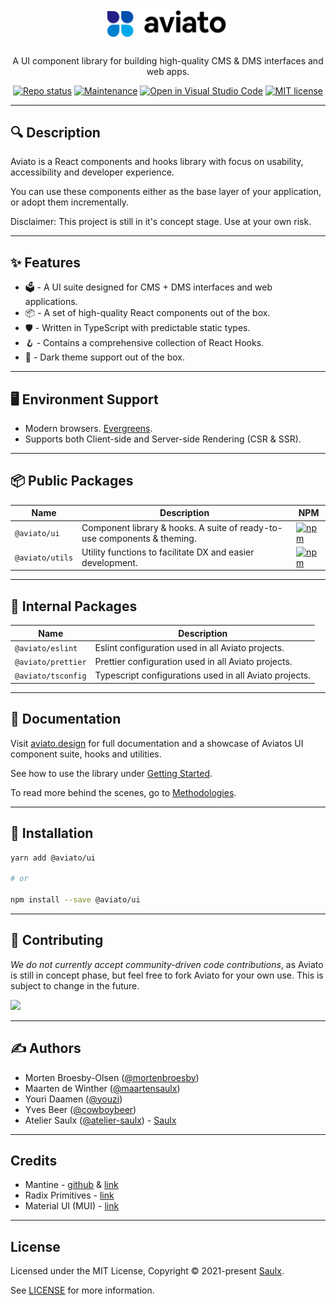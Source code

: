 <div align="center">
  <a href="javascript:void(0);" style="pointer-events: none;">
    <img src="./.docs/assets/logo.svg" style="width: 200px; padding-bottom: 10px;" />
  </a>

  <p align="center">
    A UI component library for building high-quality CMS & DMS interfaces and web apps.
  </p>

[![Repo status](https://www.repostatus.org/badges/latest/concept.svg)](./README)
[![Maintenance](https://img.shields.io/badge/Maintained%3F-yes-green.svg)](https://github.com/atelier-saulx/aviato-ui/graphs/commit-activity)
[![Open in Visual Studio Code](https://open.vscode.dev/badges/open-in-vscode.svg)](https://open.vscode.dev/atelier-saulx/aviato-ui)
[![MIT license](https://img.shields.io/badge/License-MIT-green.svg)](./LICENSE)

</div>

---

## 🔍 Description

Aviato is a React components and hooks library with focus on usability, accessibility and developer experience.

You can use these components either as the base layer of your application, or adopt them incrementally.

Disclaimer: This project is still in it's concept stage. Use at your own risk.

---

## ✨ Features

- 🗳 - A UI suite designed for CMS + DMS interfaces and web applications.
- 📦 - A set of high-quality React components out of the box.
- 🛡 - Written in TypeScript with predictable static types.
- 🪝 - Contains a comprehensive collection of React Hooks.
- 🌙 - Dark theme support out of the box.

---

## 🖥 Environment Support

- Modern browsers. [Evergreens](https://www.techopedia.com/definition/31094/evergreen-browser).
- Supports both Client-side and Server-side Rendering (CSR & SSR).

---

## 📦 Public Packages

| Name            | Description                                                              | NPM                                                                                               |
| --------------- | ------------------------------------------------------------------------ | ------------------------------------------------------------------------------------------------- |
| `@aviato/ui`    | Component library & hooks. A suite of ready-to-use components & theming. | [![npm](https://img.shields.io/npm/v/@aviato/ui)](https://www.npmjs.com/package/@aviato/ui)       |
| `@aviato/utils` | Utility functions to facilitate DX and easier development.               | [![npm](https://img.shields.io/npm/v/@aviato/utils)](https://www.npmjs.com/package/@aviato/utils) |

---

## 🧩 Internal Packages

| Name               | Description                                            |
| ------------------ | ------------------------------------------------------ |
| `@aviato/eslint`   | Eslint configuration used in all Aviato projects.      |
| `@aviato/prettier` | Prettier configuration used in all Aviato projects.    |
| `@aviato/tsconfig` | Typescript configurations used in all Aviato projects. |

---

## 📕 Documentation

Visit [aviato.design](https://aviato.design/) for full documentation and a showcase of Aviatos UI component suite, hooks and utilities.

See how to use the library under [Getting Started](./.docs/getting-started.md).

To read more behind the scenes, go to [Methodologies](./.docs/methodologies.md).

---

## 📡 Installation

```bash
yarn add @aviato/ui

# or

npm install --save @aviato/ui
```

---

## 🤝 Contributing

_We do not currently accept community-driven code contributions_, as Aviato is still in concept phase, but feel free to fork Aviato for your own use. This is subject to change in the future.

<a href="https://github.com/atelier-saulx/aviato-ui/graphs/contributors">
  <img src="https://contrib.rocks/image?repo=atelier-saulx/aviato-ui" />
</a>

---

## ✍️ Authors

- Morten Broesby-Olsen ([@mortenbroesby](https://github.com/mortenbroesby))
- Maarten de Winther ([@maartensaulx](https://github.com/maartensaulx))
- Youri Daamen ([@youzi](https://github.com/youzi))
- Yves Beer ([@cowboybeer](https://github.com/cowboybeer))
- Atelier Saulx ([@atelier-saulx](https://github.com/atelier-saulx)) - [Saulx](https://www.saulx.com/)

---

## Credits

- Mantine - [github](https://github.com/mantinedev/mantine) & [link](https://mantine.dev/)
- Radix Primitives - [link](https://www.radix-ui.com/)
- Material UI (MUI) - [link](https://mui.com/)

---

## License

Licensed under the MIT License, Copyright © 2021-present [Saulx](https://www.saulx.com/).

See [LICENSE](./LICENSE) for more information.
